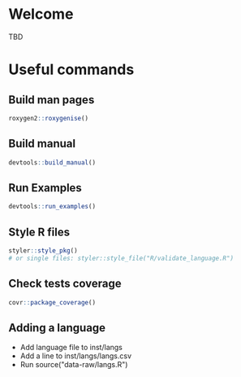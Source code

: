 # Welcome

TBD

# Useful commands

## Build man pages
``` r
roxygen2::roxygenise()
```

## Build manual
``` r
devtools::build_manual()
```

## Run Examples
``` r
devtools::run_examples()
```

## Style R files
``` r
styler::style_pkg()
# or single files: styler::style_file("R/validate_language.R")
```

## Check tests coverage
``` r
covr::package_coverage()
```

## Adding a language

* Add language file to inst/langs
* Add a line to inst/langs/langs.csv
* Run source("data-raw/langs.R")
